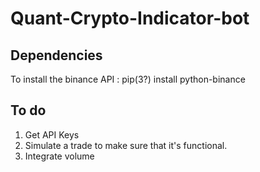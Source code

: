 # Quant-Crypto-Indicator-bot

## Dependencies
To install the binance API : pip(3?) install python-binance

## To do
1. Get API Keys
2. Simulate a trade to make sure that it's functional.
3. Integrate volume
